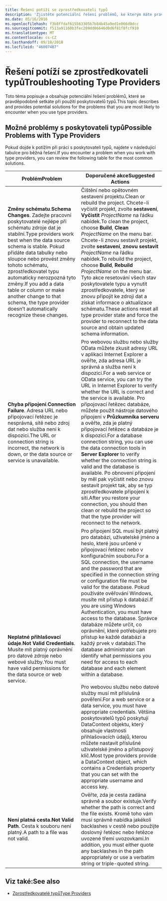 ```yaml
---
title: Řešení potíží se zprostředkovateli typů
description: 'Zjistěte potenciální řešení problémů, ke kterým máte pravděpodobně dojde při použití poskytovatelů typů v jazyce F #.'
ms.date: 05/16/2016
ms.openlocfilehash: f3b8ffdaf615563305b7b84b45a9ed1e066d0dcc
ms.sourcegitcommit: f513a91160b3fec289dd06646d0d6f81f8fcf910
ms.translationtype: MT
ms.contentlocale: cs-CZ
ms.lasthandoff: 09/18/2018
ms.locfileid: "46007487"
---
```

# <a name="troubleshooting-type-providers"></a><span data-ttu-id="85c69-103">Řešení potíží se zprostředkovateli typů</span><span class="sxs-lookup"><span data-stu-id="85c69-103">Troubleshooting Type Providers</span></span>

<span data-ttu-id="85c69-104">Toto téma popisuje a obsahuje potenciální řešení problémů, které se pravděpodobně setkáte při použití poskytovatelů typů.</span><span class="sxs-lookup"><span data-stu-id="85c69-104">This topic describes and provides potential solutions for the problems that you are most likely to encounter when you use type providers.</span></span>

## <a name="possible-problems-with-type-providers"></a><span data-ttu-id="85c69-105">Možné problémy s poskytovateli typů</span><span class="sxs-lookup"><span data-stu-id="85c69-105">Possible Problems with Type Providers</span></span>

<span data-ttu-id="85c69-106">Pokud dojde k potížím při práci s poskytovateli typů, najdete v následující tabulce pro běžná řešení.</span><span class="sxs-lookup"><span data-stu-id="85c69-106">If you encounter a problem when you work with type providers, you can review the following table for the most common solutions.</span></span>

|<span data-ttu-id="85c69-107">Problém</span><span class="sxs-lookup"><span data-stu-id="85c69-107">Problem</span></span>|<span data-ttu-id="85c69-108">Doporučené akce</span><span class="sxs-lookup"><span data-stu-id="85c69-108">Suggested Actions</span></span>|
|-------|-----------------|
|<span data-ttu-id="85c69-109">**Změny schématu**.</span><span class="sxs-lookup"><span data-stu-id="85c69-109">**Schema Changes**.</span></span> <span data-ttu-id="85c69-110">Zadejte pracovní poskytovatelé nejlépe při schématu zdroje dat je stabilní.</span><span class="sxs-lookup"><span data-stu-id="85c69-110">Type providers work best  when the data source schema is stable.</span></span> <span data-ttu-id="85c69-111">Pokud přidáte data tabulky nebo sloupce nebo provést změny tohoto schématu, zprostředkovatel typu automaticky nerozpozná tyto změny.</span><span class="sxs-lookup"><span data-stu-id="85c69-111">If you add a data table or column or make another change to that schema, the type provider doesn’t automatically recognize these changes.</span></span>|<span data-ttu-id="85c69-112">Čištění nebo opětovném sestavení projektu.</span><span class="sxs-lookup"><span data-stu-id="85c69-112">Clean or rebuild the project.</span></span> <span data-ttu-id="85c69-113">Chcete-li vyčistit projekt, zvolte **sestavení**, **Vyčistit** *ProjectName* na řádku nabídek.</span><span class="sxs-lookup"><span data-stu-id="85c69-113">To clean the project, choose **Build**, **Clean** *ProjectName* on the menu bar.</span></span> <span data-ttu-id="85c69-114">Chcete-li znovu sestavit projekt, zvolte **sestavení**, **znovu sestavit** *ProjectName* na řádku nabídek.</span><span class="sxs-lookup"><span data-stu-id="85c69-114">To rebuild the project, choose **Build**, **Rebuild** *ProjectName* on the menu bar.</span></span> <span data-ttu-id="85c69-115">Tyto akce resetování všech stav poskytovatele typu a vynutit zprostředkovatele, který se znovu připojit ke zdroji dat a získat informace o aktualizace schématu.</span><span class="sxs-lookup"><span data-stu-id="85c69-115">These actions reset all type provider state and force the provider to reconnect to the data source and obtain updated schema information.</span></span>|
|<span data-ttu-id="85c69-116">**Chyba připojení**.</span><span class="sxs-lookup"><span data-stu-id="85c69-116">**Connection Failure**.</span></span> <span data-ttu-id="85c69-117">Adresa URL nebo připojovací řetězec je nesprávná, sítě nebo zdroj dat nebo služba není k dispozici.</span><span class="sxs-lookup"><span data-stu-id="85c69-117">The URL or connection string is incorrect, the network is down, or the data source or service is unavailable.</span></span>|<span data-ttu-id="85c69-118">Pro webovou službu nebo služby OData můžete zkusit adresy URL v aplikaci Internet Explorer a ověřte, zda adresa URL je správná a služba není k dispozici.</span><span class="sxs-lookup"><span data-stu-id="85c69-118">For a web service or OData service, you can try the URL in Internet Explorer to verify whether the URL is correct and the service is available.</span></span> <span data-ttu-id="85c69-119">Pro připojovací řetězec databáze, můžete použít nástroje datového připojení v **Průzkumníka serveru** a ověřte, zda je platný připojovací řetězec a databáze je k dispozici.</span><span class="sxs-lookup"><span data-stu-id="85c69-119">For a database connection string, you can use the data connection tools in **Server Explorer** to verify whether the connection string is valid and the database is available.</span></span> <span data-ttu-id="85c69-120">Po obnovení připojení by měl pak vyčistit nebo znovu sestavit projekt tak, aby se typ zprostředkovatele připojení k síti.</span><span class="sxs-lookup"><span data-stu-id="85c69-120">After you restore your connection, you should then clean or rebuild the project so that the type provider will reconnect to the network.</span></span>|
|<span data-ttu-id="85c69-121">**Neplatné přihlašovací údaje**.</span><span class="sxs-lookup"><span data-stu-id="85c69-121">**Not Valid Credentials**.</span></span> <span data-ttu-id="85c69-122">Musíte mít platný oprávnění pro datové zdroje nebo webové služby.</span><span class="sxs-lookup"><span data-stu-id="85c69-122">You must have valid permissions for the data source or web service.</span></span>|<span data-ttu-id="85c69-123">Pro připojení SQL musí být platný pro databázi, uživatelské jméno a heslo, které jsou určené v připojovací řetězec nebo v konfiguračním souboru.</span><span class="sxs-lookup"><span data-stu-id="85c69-123">For a SQL connection, the username and the password that are specified in the connection string or configuration file must be valid for the database.</span></span> <span data-ttu-id="85c69-124">Pokud používáte ověřování Windows, musíte mít přístup k databázi.</span><span class="sxs-lookup"><span data-stu-id="85c69-124">If you are using Windows Authentication, you must have access to the database.</span></span> <span data-ttu-id="85c69-125">Správce databáze můžete určit, co oprávnění, které potřebujete pro přístup ke každé databázi a každý prvek v databázi.</span><span class="sxs-lookup"><span data-stu-id="85c69-125">The database administrator can identify what permissions you need for access to each database and each element within a database.</span></span><br /><br /><span data-ttu-id="85c69-126">Pro webovou službu nebo datové služby musí mít příslušná pověření.</span><span class="sxs-lookup"><span data-stu-id="85c69-126">For a web service or a data service, you must have appropriate credentials.</span></span> <span data-ttu-id="85c69-127">Většina poskytovatelů typů poskytují DataContext objektu, který obsahuje vlastnosti přihlašovacích údajů, kterou můžete nastavit příslušné uživatelské jméno a přístupový klíč.</span><span class="sxs-lookup"><span data-stu-id="85c69-127">Most type providers provide a DataContext object, which contains a Credentials property that you can set with the appropriate username and access key.</span></span>|
|<span data-ttu-id="85c69-128">**Není platná cesta**.</span><span class="sxs-lookup"><span data-stu-id="85c69-128">**Not Valid Path**.</span></span> <span data-ttu-id="85c69-129">Cesta k souboru není platný.</span><span class="sxs-lookup"><span data-stu-id="85c69-129">A path to a file was not valid.</span></span>|<span data-ttu-id="85c69-130">Ověřte, zda je cesta zadána správně a soubor existuje.</span><span class="sxs-lookup"><span data-stu-id="85c69-130">Verify whether the path is correct and the file exists.</span></span> <span data-ttu-id="85c69-131">Kromě toho vám musí správně nabídka jakékoli backlashes v cestě nebo použijte doslovný řetězec nebo řetězce uvozené třemi uvozovkami.</span><span class="sxs-lookup"><span data-stu-id="85c69-131">In addition, you must either quote any backlashes in the path appropriately or use a verbatim string or triple-quoted string.</span></span>|

## <a name="see-also"></a><span data-ttu-id="85c69-132">Viz také:</span><span class="sxs-lookup"><span data-stu-id="85c69-132">See also</span></span>

- [<span data-ttu-id="85c69-133">Zprostředkovatelé typů</span><span class="sxs-lookup"><span data-stu-id="85c69-133">Type Providers</span></span>](index.md)
